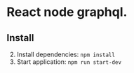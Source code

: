 # React node graphql.

## Install

2. Install dependencies: 
`npm install`
3. Start application:
`npm run start-dev`
